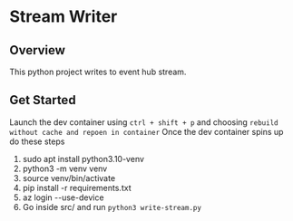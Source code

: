 # Stream Writer

## Overview
This python project writes to event hub stream.

## Get Started
Launch the dev container using `ctrl + shift + p` and choosing `rebuild without cache and repoen in container`
Once the dev container spins up do these steps
1. sudo apt install python3.10-venv
2. python3 -m venv venv
3. source venv/bin/activate
4. pip install -r requirements.txt 
5. az login --use-device
6. Go inside src/ and run `python3 write-stream.py`